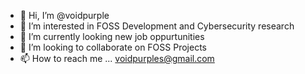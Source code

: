 - 👋 Hi, I’m @voidpurple
- 👀 I’m interested in FOSS Development and Cybersecurity research
- 🌱 I’m currently looking new job oppurtunities
- 💞️ I’m looking to collaborate on FOSS Projects
- 📫 How to reach me ... voidpurples@gmail.com

<!---
voidpurple/voidpurple is a ✨ special ✨ repository because its `README.md` (this file) appears on your GitHub profile.
You can click the Preview link to take a look at your changes.
--->
